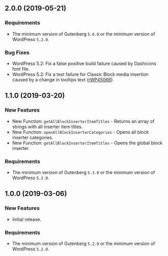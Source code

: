 ## 2.0.0 (2019-05-21)

### Requirements

- The minimum version of Gutenberg `5.6.0` or the minimum version of WordPress `5.2.0`.

### Bug Fixes

- WordPress 5.2: Fix a false positive build failure caused by Dashicons font file.
- WordPress 5.2: Fix a test failure for Classic Block media insertion caused by a change in tooltips text ([rWP45066](https://core.trac.wordpress.org/changeset/45066)).

## 1.1.0 (2019-03-20)

### New Features

- New Function: `getAllBlockInserterItemTitles` - Returns an array of strings with all inserter item titles.
- New Function: `openAllBlockInserterCategories` - Opens all block inserter categories.
- New Function: `getAllBlockInserterItemTitles` - Opens the global block inserter.

### Requirements

- The minimum version of Gutenberg `5.3.0` or the minimum version of WordPress `5.2.0`.

## 1.0.0 (2019-03-06)

### New Features 

-   Initial release.

### Requirements

- The minimum version of Gutenberg `5.2.0` or the minimum version of WordPress `5.2.0`.
